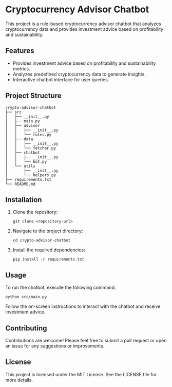 # Cryptocurrency Advisor Chatbot

This project is a rule-based cryptocurrency advisor chatbot that analyzes cryptocurrency data and provides investment advice based on profitability and sustainability.

## Features

- Provides investment advice based on profitability and sustainability metrics.
- Analyzes predefined cryptocurrency data to generate insights.
- Interactive chatbot interface for user queries.

## Project Structure

```
crypto-advisor-chatbot
├── src
│   ├── __init__.py
│   ├── main.py
│   ├── advisor
│   │   ├── __init__.py
│   │   └── rules.py
│   ├── data
│   │   ├── __init__.py
│   │   └── fetcher.py
│   ├── chatbot
│   │   ├── __init__.py
│   │   └── bot.py
│   └── utils
│       ├── __init__.py
│       └── helpers.py
├── requirements.txt
└── README.md
```

## Installation

1. Clone the repository:
   ```
   git clone <repository-url>
   ```
2. Navigate to the project directory:
   ```
   cd crypto-advisor-chatbot
   ```
3. Install the required dependencies:
   ```
   pip install -r requirements.txt
   ```

## Usage

To run the chatbot, execute the following command:
```
python src/main.py
```

Follow the on-screen instructions to interact with the chatbot and receive investment advice.

## Contributing

Contributions are welcome! Please feel free to submit a pull request or open an issue for any suggestions or improvements.

## License

This project is licensed under the MIT License. See the LICENSE file for more details.